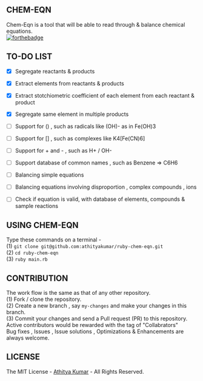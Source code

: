 CHEM-EQN
--------
Chem-Eqn is a tool that will be able to read through & balance chemical equations.
<br> [![forthebadge](http://forthebadge.com/images/badges/built-with-ruby.svg)](http://forthebadge.com)


TO-DO LIST
----------

- [x] Segregate reactants & products
- [x] Extract elements from reactants & products
- [x] Extract stotchiometric coefficient of each element from each reactant & product
- [x] Segregate same element in multiple products
- [ ] Support for () , such as radicals like (OH)- as in Fe(OH)3
- [ ] Support for [] , such as complexes like K4[Fe(CN)6]
- [ ] Support for + and - , such as H+ / OH-
- [ ] Support database of common names , such as Benzene => C6H6
- [ ] Balancing simple equations
- [ ] Balancing equations involving disproportion , complex compounds , ions
- [ ] Check if equation is valid, with database of elements, compounds & sample reactions


USING CHEM-EQN
-----------------
Type these commands on a terminal - 
<br> (1)  `git clone git@github.com:athityakumar/ruby-chem-eqn.git`
<br> (2)  `cd ruby-chem-eqn`
<br> (3)  `ruby main.rb`

CONTRIBUTION
------------
The work flow is the same as that of any other repository. 
<br> (1) Fork / clone the repository.
<br> (2) Create a new branch , say `my-changes` and make your changes in this branch.
<br> (3) Commit your changes and send a Pull request (PR) to this repository.
<br> Active contributors would be rewarded with the tag of "Collabrators"
<br> Bug fixes , Issues , Issue solutions , Optimizations & Enhancements are always welcome.

LICENSE
-------
The MIT License - [Athitya Kumar](http://github.com/athityakumar) - All Rights Reserved.
